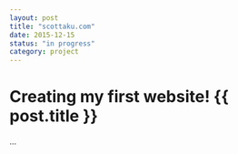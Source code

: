 ```yaml
---
layout: post
title: "scottaku.com"
date: 2015-12-15
status: "in progress"
category: project
---
```


# Creating my first website! {{ post.title }}

...
